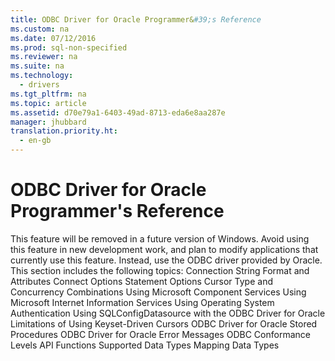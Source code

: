 ```yaml
---
title: ODBC Driver for Oracle Programmer&#39;s Reference
ms.custom: na
ms.date: 07/12/2016
ms.prod: sql-non-specified
ms.reviewer: na
ms.suite: na
ms.technology: 
  - drivers
ms.tgt_pltfrm: na
ms.topic: article
ms.assetid: d70e79a1-6403-49ad-8713-eda6e8aa287e
manager: jhubbard
translation.priority.ht: 
  - en-gb
---
```

# ODBC Driver for Oracle Programmer&#39;s Reference
<?xml version="1.0" encoding="utf-8"?>
<developerConceptualDocument xmlns="http://ddue.schemas.microsoft.com/authoring/2003/5" xmlns:xlink="http://www.w3.org/1999/xlink" xmlns:xsi="http://www.w3.org/2001/XMLSchema-instance" xsi:schemaLocation="http://ddue.schemas.microsoft.com/authoring/2003/5 http://dduestorage.blob.core.windows.net/ddueschema/developer.xsd">
  <introduction>
    <alert class="important">
      <para>This feature will be removed in a future version of Windows. Avoid using this feature in new development work, and plan to modify applications that currently use this feature. Instead, use the ODBC driver provided by Oracle.</para>
    </alert>
    <para>This section includes the following topics:</para>
    <list class="bullet">
      <listItem>
        <para>
          <legacyLink xlink:href="0c360112-8720-4e54-a1a6-b9b18d943557">Connection String Format and Attributes</legacyLink>
        </para>
      </listItem>
      <listItem>
        <para>
          <legacyLink xlink:href="abfdc133-cb33-435f-a467-fbe15444f687">Connect Options</legacyLink>
        </para>
      </listItem>
      <listItem>
        <para>
          <legacyLink xlink:href="cd73b769-c8b5-43e0-9f80-b3011b7a6162">Statement Options</legacyLink>
        </para>
      </listItem>
      <listItem>
        <para>
          <legacyLink xlink:href="db63d610-f86f-4029-9d66-fed616c8a818">Cursor Type and Concurrency Combinations</legacyLink>
        </para>
      </listItem>
      <listItem>
        <para>
          <legacyLink xlink:href="06450562-d8f3-4987-b7bd-4a70223ff937">Using Microsoft Component Services</legacyLink>
        </para>
      </listItem>
      <listItem>
        <para>
          <legacyLink xlink:href="3328f2f1-b34a-472f-82cf-ad49768ff061">Using Microsoft Internet Information Services</legacyLink>
        </para>
      </listItem>
      <listItem>
        <para>
          <legacyLink xlink:href="613daef7-3171-42d0-b7e3-3879280f864d">Using Operating System Authentication</legacyLink>
        </para>
      </listItem>
      <listItem>
        <para>
          <legacyLink xlink:href="e535d1ef-aff9-4ae7-a3ed-ef4ca2584289">Using SQLConfigDatasource with the ODBC Driver for Oracle</legacyLink>
        </para>
      </listItem>
      <listItem>
        <para>
          <legacyLink xlink:href="59d86fed-387c-4719-9550-36343e74da44">Limitations of Using Keyset-Driven Cursors</legacyLink>
        </para>
      </listItem>
      <listItem>
        <para>
          <legacyLink xlink:href="de0e1214-b9d8-4afc-8fc0-e8b9c4c648f6">ODBC Driver for Oracle Stored Procedures</legacyLink>
        </para>
      </listItem>
      <listItem>
        <para>
          <legacyLink xlink:href="6e54fe40-8306-4c2b-9e60-e521705e5b4b">ODBC Driver for Oracle Error Messages</legacyLink>
        </para>
      </listItem>
      <listItem>
        <para>
          <legacyLink xlink:href="2ad2ef7a-a86f-4a77-b12c-bbd5a3499dac">ODBC Conformance Levels</legacyLink>
        </para>
      </listItem>
      <listItem>
        <para>
          <legacyLink xlink:href="ece0034f-1ea6-4fbe-8a01-e8d2d1914d44">API Functions</legacyLink>
        </para>
      </listItem>
      <listItem>
        <para>
          <legacyLink xlink:href="21d5f8d9-a3aa-4aa4-bc37-ff8bc90c0870">Supported Data Types</legacyLink>
        </para>
      </listItem>
      <listItem>
        <para>
          <legacyLink xlink:href="a5d9ce12-19da-4943-8493-e3d56fa08348">Mapping Data Types</legacyLink>
        </para>
      </listItem>
    </list>
  </introduction>
  <relatedTopics />
</developerConceptualDocument>